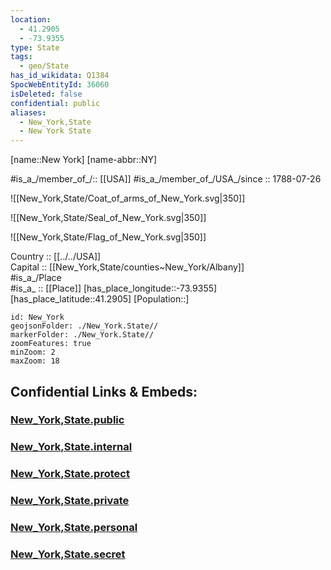 ```yaml
---
location:
  - 41.2905
  - -73.9355
type: State
tags:
  - geo/State
has_id_wikidata: Q1384
SpocWebEntityId: 36060
isDeleted: false
confidential: public
aliases:
  - New_York,State
  - New York State
---
```


[name::New York] 
[name-abbr::NY] 

#is_a_/member_of_/:: [[USA]]
#is_a_/member_of_/USA_/since :: 1788-07-26 

![[New_York,State/Coat_of_arms_of_New_York.svg|350]]  

![[New_York,State/Seal_of_New_York.svg|350]]  

![[New_York,State/Flag_of_New_York.svg|350]]  

Country :: [[../../USA]]  
Capital :: [[New_York,State/counties~New_York/Albany]]  
#is_a_/Place  
#is_a_ :: [[Place]] 
[has_place_longitude::-73.9355] 
[has_place_latitude::41.2905] 
[Population::] 



```leaflet
id: New_York
geojsonFolder: ./New_York.State//
markerFolder: ./New_York.State//
zoomFeatures: true 
minZoom: 2 
maxZoom: 18
```


## Confidential Links & Embeds: 

### [New_York,State.public](/_public/\Earth\Continent\America~North\USA\USA~EasternNew_York,State.public.md) 

### [New_York,State.internal](/_internal/\Earth\Continent\America~North\USA\USA~EasternNew_York,State.internal.md) 

### [New_York,State.protect](/_protect/\Earth\Continent\America~North\USA\USA~EasternNew_York,State.protect.md) 

### [New_York,State.private](/_private/\Earth\Continent\America~North\USA\USA~EasternNew_York,State.private.md) 

### [New_York,State.personal](/_personal/\Earth\Continent\America~North\USA\USA~EasternNew_York,State.personal.md) 

### [New_York,State.secret](/_secret/\Earth\Continent\America~North\USA\USA~EasternNew_York,State.secret.md)

